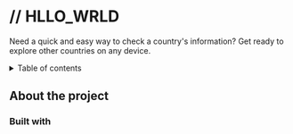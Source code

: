 # // **HLLO_WRLD**

Need a quick and easy way to check a country's information? Get ready to explore other countries on any device.

<!-- TABLE OF CONTENTS -->

<details>
<summary>Table of contents</summary>
<li><a href="#">About the project</a></li>
<li><a href="#">Screenshots</a></li>
<li><a href="#">Getting Started</a></li>
<li><a href="#">Future Enhancements</a></li>
  
   
</details>

## **About the  project**
### **Built with**
